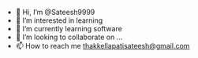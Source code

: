 - 👋 Hi, I’m @Sateesh9999
- 👀 I’m interested in learning 
- 🌱 I’m currently learning software 
- 💞️ I’m looking to collaborate on ...
- 📫 How to reach me thakkellapatisateesh@gmail.com

<!---
Sateesh9999/Sateesh9999 is a ✨ special ✨ repository because its `README.md` (this file) appears on your GitHub profile.
You can click the Preview link to take a look at your changes.
--->
